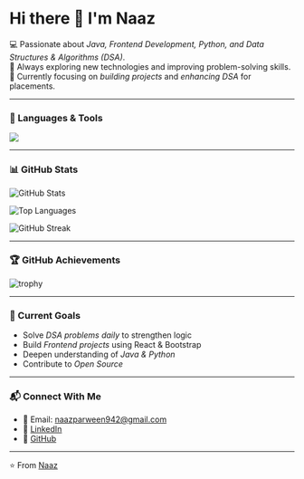 # Hi there 👋 I'm Naaz  

💻 Passionate about *Java, Frontend Development, Python, and Data Structures & Algorithms (DSA)*.  
🚀 Always exploring new technologies and improving problem-solving skills.  
🌱 Currently focusing on *building projects* and *enhancing DSA* for placements.  

---

### 🚀 Languages & Tools
<p>
  <img src="https://skillicons.dev/icons?i=java,python,html,css,js,,git,github" />
</p>

---

### 📊 GitHub Stats
![GitHub Stats](https://github-readme-stats.vercel.app/api?username=naaz297&show_icons=true&theme=tokyonight)

![Top Languages](https://github-readme-stats.vercel.app/api/top-langs/?username=naaz297&layout=compact&theme=tokyonight)

![GitHub Streak](https://github-readme-streak-stats.herokuapp.com/?user=naaz297&theme=tokyonight)

---

### 🏆 GitHub Achievements
![trophy](https://github-profile-trophy.vercel.app/?username=naaz297&theme=tokyonight&margin-w=10&margin-h=10)

---

### 🌱 Current Goals
- Solve *DSA problems daily* to strengthen logic  
- Build *Frontend projects* using React & Bootstrap  
- Deepen understanding of *Java & Python*  
- Contribute to *Open Source*  

---

### 📬 Connect With Me
- 📧 Email: naazparween942@gmail.com  
- 💼 [LinkedIn](https://www.linkedin.com/in/naaz-parween-633478319)  
- 🐙 [GitHub](https://github.com/naaz297)  

---

⭐ From [Naaz](https://github.com/naaz297)
